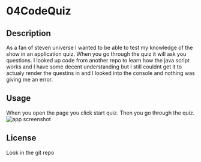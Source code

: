 # 04CodeQuiz

## Description

As a fan of steven universe I wanted to be able to test my knowledge of the show in an application quiz. When you go through the quiz it will ask you questions. I looked up code from another repo to learn how the java script works and I have some decent understanding but I still couldnt get it to actualy render the questins in and I looked into the console and nothing was giving me an error. 


## Usage

When you open the page you click start quiz. Then you go through the quiz.
  ![app screenshot](https://user-images.githubusercontent.com/127989017/233455078-914ab9d2-97cc-497e-965b-0f42a3447ae7.png)


## License

Look in the git repo
